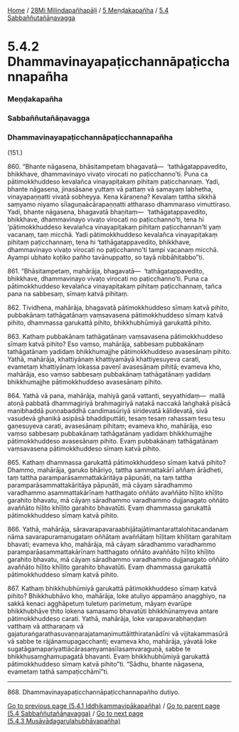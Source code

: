 
[Home](/) / [28Mi Milindapañhapāḷi](../../../28Mi.md) / [5 Meṇḍakapañha](../../5.md) / [5.4 Sabbaññutañāṇavagga](../5.4.md)

# 5.4.2 Dhammavinayapaṭicchannāpaṭicchannapañha

### Meṇḍakapañha

### Sabbaññutañāṇavagga

### Dhammavinayapaṭicchannāpaṭicchannapañha

(151.)

860\. “Bhante nāgasena, bhāsitampetaṃ bhagavatā—  ‘tathāgatappavedito, bhikkhave, dhammavinayo vivaṭo virocati no paṭicchanno’ti. Puna ca pātimokkhuddeso kevalañca vinayapiṭakaṃ pihitaṃ paṭicchannaṃ. Yadi, bhante nāgasena, jinasāsane yuttaṃ vā pattaṃ vā samayaṃ labhetha, vinayapaṇṇatti vivaṭā sobheyya. Kena kāraṇena? Kevalaṃ tattha sikkhā saṃyamo niyamo sīlaguṇaācārapaṇṇatti attharaso dhammaraso vimuttiraso. Yadi, bhante nāgasena, bhagavatā bhaṇitaṃ—  ‘tathāgatappavedito, bhikkhave, dhammavinayo vivaṭo virocati no paṭicchanno’ti, tena hi ‘pātimokkhuddeso kevalañca vinayapiṭakaṃ pihitaṃ paṭicchannan’ti yaṃ vacanaṃ, taṃ micchā. Yadi pātimokkhuddeso kevalañca vinayapiṭakaṃ pihitaṃ paṭicchannaṃ, tena hi ‘tathāgatappavedito, bhikkhave, dhammavinayo vivaṭo virocati no paṭicchanno’ti tampi vacanaṃ micchā. Ayampi ubhato koṭiko pañho tavānuppatto, so tayā nibbāhitabbo”ti.

861\. “Bhāsitampetaṃ, mahārāja, bhagavatā—  ‘tathāgatappavedito, bhikkhave, dhammavinayo vivaṭo virocati no paṭicchanno’ti. Puna ca pātimokkhuddeso kevalañca vinayapiṭakaṃ pihitaṃ paṭicchannaṃ, tañca pana na sabbesaṃ, sīmaṃ katvā pihitaṃ.

862\. Tividhena, mahārāja, bhagavatā pātimokkhuddeso sīmaṃ katvā pihito, pubbakānaṃ tathāgatānaṃ vaṃsavasena pātimokkhuddeso sīmaṃ katvā pihito, dhammassa garukattā pihito, bhikkhubhūmiyā garukattā pihito.

863\. Kathaṃ pubbakānaṃ tathāgatānaṃ vaṃsavasena pātimokkhuddeso sīmaṃ katvā pihito? Eso vaṃso, mahārāja, sabbesaṃ pubbakānaṃ tathāgatānaṃ yadidaṃ bhikkhumajjhe pātimokkhuddeso avasesānaṃ pihito. Yathā, mahārāja, khattiyānaṃ khattiyamāyā khattiyesuyeva carati, evametaṃ khattiyānaṃ lokassa paveṇī avasesānaṃ pihitā; evameva kho, mahārāja, eso vaṃso sabbesaṃ pubbakānaṃ tathāgatānaṃ yadidaṃ bhikkhumajjhe pātimokkhuddeso avasesānaṃ pihito.

864\. Yathā vā pana, mahārāja, mahiyā gaṇā vattanti, seyyathidaṃ—  mallā atoṇā pabbatā dhammagiriyā brahmagiriyā naṭakā naccakā laṅghakā pisācā maṇibhaddā puṇṇabaddhā candimasūriyā siridevatā kālidevatā, sivā vasudevā ghanikā asipāsā bhaddiputtāti, tesaṃ tesaṃ rahassaṃ tesu tesu gaṇesuyeva carati, avasesānaṃ pihitaṃ; evameva kho, mahārāja, eso vaṃso sabbesaṃ pubbakānaṃ tathāgatānaṃ yadidaṃ bhikkhumajjhe pātimokkhuddeso avasesānaṃ pihito. Evaṃ pubbakānaṃ tathāgatānaṃ vaṃsavasena pātimokkhuddeso sīmaṃ katvā pihito.

865\. Kathaṃ dhammassa garukattā pātimokkhuddeso sīmaṃ katvā pihito? Dhammo, mahārāja, garuko bhāriyo, tattha sammattakārī aññaṃ ārādheti, taṃ tattha paramparāsammattakāritāya pāpuṇāti, na taṃ tattha paramparāsammattakāritāya pāpuṇāti, mā cāyaṃ sāradhammo varadhammo asammattakārīnaṃ hatthagato oññāto avaññāto hīḷito khīḷito garahito bhavatu, mā cāyaṃ sāradhammo varadhammo dujjanagato oññāto avaññāto hīḷito khīḷito garahito bhavatūti. Evaṃ dhammassa garukattā pātimokkhuddeso sīmaṃ katvā pihito.

866\. Yathā, mahārāja, sāravarapavaraabhijātajātimantarattalohitacandanaṃ nāma savarapuramanugataṃ oññātaṃ avaññātaṃ hīḷitaṃ khīḷitaṃ garahitaṃ bhavati; evameva kho, mahārāja, mā cāyaṃ sāradhammo varadhammo paramparāasammattakārīnaṃ hatthagato oññāto avaññāto hīḷito khīḷito garahito bhavatu, mā cāyaṃ sāradhammo varadhammo dujjanagato oññāto avaññāto hīḷito khīḷito garahito bhavatūti. Evaṃ dhammassa garukattā pātimokkhuddeso sīmaṃ katvā pihito.

867\. Kathaṃ bhikkhubhūmiyā garukattā pātimokkhuddeso sīmaṃ katvā pihito? Bhikkhubhāvo kho, mahārāja, loke atuliyo appamāṇo anagghiyo, na sakkā kenaci agghāpetuṃ tuletuṃ parimetuṃ, māyaṃ evarūpe bhikkhubhāve ṭhito lokena samasamo bhavatūti bhikkhūnaṃyeva antare pātimokkhuddeso carati. Yathā, mahārāja, loke varapavarabhaṇḍaṃ vatthaṃ vā attharaṇaṃ vā gajaturaṅgarathasuvaṇṇarajatamaṇimuttāitthiratanādīni vā vijitakammasūrā vā sabbe te rājānamupagacchanti; evameva kho, mahārāja, yāvatā loke sugatāgamapariyattiācārasaṃyamasīlasaṃvaraguṇā, sabbe te bhikkhusaṃghamupagatā bhavanti. Evaṃ bhikkhubhūmiyā garukattā pātimokkhuddeso sīmaṃ katvā pihito”ti. “Sādhu, bhante nāgasena, evametaṃ tathā sampaṭicchāmī”ti.

---

868\. Dhammavinayapaṭicchannāpaṭicchannapañho dutiyo.



[Go to previous page (5.4.1 Iddhikammavipākapañha)](5.4.1.md) / [Go to parent page (5.4 Sabbaññutañāṇavagga)](../5.4.md) / [Go to next page (5.4.3 Musāvādagarulahubhāvapañha)](5.4.3.md)


